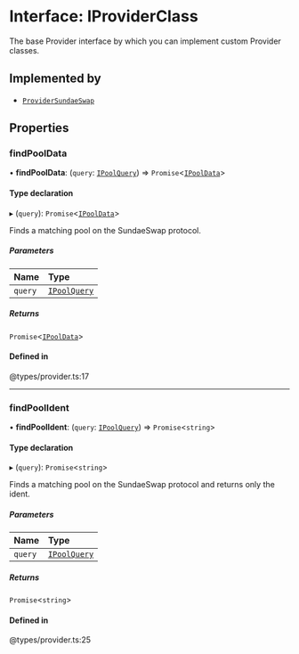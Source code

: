 # Interface: IProviderClass

The base Provider interface by which you can implement custom Provider classes.

## Implemented by

- [`ProviderSundaeSwap`](../classes/ProviderSundaeSwap.md)

## Properties

### findPoolData

• **findPoolData**: (`query`: [`IPoolQuery`](IPoolQuery.md)) => `Promise`<[`IPoolData`](IPoolData.md)\>

#### Type declaration

▸ (`query`): `Promise`<[`IPoolData`](IPoolData.md)\>

Finds a matching pool on the SundaeSwap protocol.

##### Parameters

| Name | Type |
| :------ | :------ |
| `query` | [`IPoolQuery`](IPoolQuery.md) |

##### Returns

`Promise`<[`IPoolData`](IPoolData.md)\>

#### Defined in

@types/provider.ts:17

___

### findPoolIdent

• **findPoolIdent**: (`query`: [`IPoolQuery`](IPoolQuery.md)) => `Promise`<`string`\>

#### Type declaration

▸ (`query`): `Promise`<`string`\>

Finds a matching pool on the SundaeSwap protocol and returns only the ident.

##### Parameters

| Name | Type |
| :------ | :------ |
| `query` | [`IPoolQuery`](IPoolQuery.md) |

##### Returns

`Promise`<`string`\>

#### Defined in

@types/provider.ts:25
